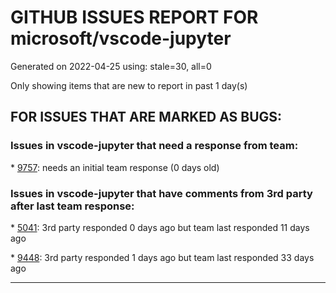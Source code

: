 
# GITHUB ISSUES REPORT FOR microsoft/vscode-jupyter


Generated on 2022-04-25 using: stale=30, all=0


Only showing items that are new to report in past 1 day(s)


## FOR ISSUES THAT ARE MARKED AS BUGS:


### Issues in vscode-jupyter that need a response from team:


\* [9757](https://github.com/microsoft/vscode-jupyter/issues/9757 "Assign to variable from commented-out magic command"): needs an initial team response (0 days old)

### Issues in vscode-jupyter that have comments from 3rd party after last team response:


\* [5041](https://github.com/microsoft/vscode-jupyter/issues/5041 "PATH returned by interactive session is different from iPython launched from terminal"): 3rd party responded 0 days ago but team last responded 11 days ago

\* [9448](https://github.com/microsoft/vscode-jupyter/issues/9448 "Notebook outline should only list the title, not all the markdown contents"): 3rd party responded 1 days ago but team last responded 33 days ago

---
